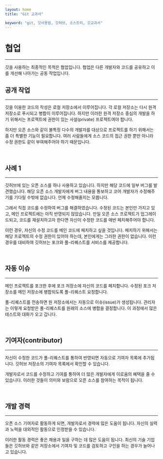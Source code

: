 ```yaml
---
layout: home
title: "Git 교과서"

keyword: "git, 깃사용법, 깃허브, 소스트리, 깃교과서"
---
```

# 협업
<hr>
깃을 사용하는 최종적인 목적은 협업입니다. 협업은 다른 개발자와 코드를 공유하고 이를 개선해 나아가는 공동 작업입니다.

<br>

## 공개 작업
<hr>
깃을 이용한 코드의 작성은 로컬 저장소에서 이루어집니다. 각 로컬 저장소는 다시 원격 저장소로 푸시되고 병합이 이루어집니다. 하지만 이러한 원격 저장소 중심의 개발을 하기 위해서는 프로젝트에 권한이 있는 사설(private) 프로젝트여야 합니다.

하지만 오픈 소스와 같이 불특정 다수의 개발자를 대상으로 프로젝트를 하기 위해서는 좀 더 특별한 기능이 필요합니다. 여러 사람들에게 소스 코드의 접근 권한 뿐만 아니라 수정 권한도 같이 부여해주어야 하기 때문입니다.

<br>

## 사례 1
<hr>
깃허브에 있는 오픈 소스를 하나 사용하고 있습니다. 하지만 해당 코드에 일부 버그를 발견했습니다. 해당 오픈 소스 개발자에게 버그 내용을 통보하고 코어 개발자가 수정해주기를 기다릴 수밖에 없습니다. 언제 수정해줄지는 모릅니다.

그래서 직접 코드를 수정하여 버그를 해결하였습니다. 수정된 코드는 본인만 가지고 있고, 메인 프로젝트에는 아직 반영되지 않았습니다. 만일 오픈 소스 프로젝트가 업그레이드되고, 코드를 재설치하고자 한다면 자신이 수정한 코드를 매번 페치해주어야 합니다.

이런 경우, 자신의 수정 코드를 메인 코드에 페치하고 싶을 것입니다. 페치하기 위해서는 해당 프로젝트의 수정 권한이 있어야 하는데, 본인에게는 그러한 권한이 없습니다. 이런 경우를 대비하여 깃허브는 포크와 풀-리퀘스트를 서비스를 제공합니다.

<br>

## 자동 이슈
<hr>

메인 프로젝트를 포크한 후에 포크 저장소에 자신의 코드를 페치합니다. 수정된 포크 저장소를 메인 저장소에 병합되도록 풀-리퀘스트 요청합니다.

풀-리퀘스트를 전송하면 원 저장소에서는 자동으로 이슈(issue)가 생성됩니다. 관리자는 이렇게 요청받은 풀-리퀘스트를 원래의 소스에 병합을 결정합니다. 이 과정에서 많은 테스트와 대화가 오고 갑니다.

<br>

## 기여자(contributor)
<hr>
자신이 수정한 코드가 풀-리퀘스트를 통하여 반영되면 자동으로 기여자 목록에 추가됩니다. 깃허브 저장소의 기여자 목록에서 확인할 수 있습니다.

개발자로서 코드를 수정하고 기여를 통하여 더 많은 개발자에게 이로움의 혜택을 줄 수 있습니다. 이러한 것들이 의미와 보람으로 오픈 소스를 참여하는 목적이 됩니다.

<br>

## 개발 경력
<hr>
오픈 소스 기여자로 활동하게 되면, 개발자로서 경력에 많은 도움이 됩니다. 자신의 실력과 노력을 대외적인 활동으로 인정받을 수 있습니다.

이러한 활동 경력은 좋은 채용과 일을 구하는 데 많은 도움이 됩니다. 최신의 기술 기업들은 깃허브와 같은 저장소에서 기여자 및 코드를 검토하고 구인을 하는 경우가 늘어나고 있습니다.

<br><br>